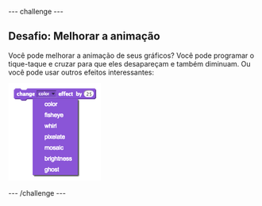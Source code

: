 \--- challenge \---

## Desafio: Melhorar a animação

Você pode melhorar a animação de seus gráficos? Você pode programar o tique-taque e cruzar para que eles desapareçam e também diminuam. Ou você pode usar outros efeitos interessantes:

![screenshot](images/brain-effects.png)

\--- /challenge \---